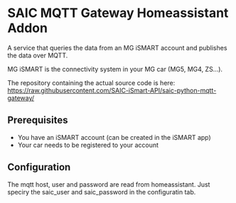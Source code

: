 # SAIC MQTT Gateway Homeassistant Addon

A service that queries the data from an MG iSMART account and publishes the data over MQTT.

MG iSMART is the connectivity system in your MG car (MG5, MG4, ZS...).

The repository containing the actual source code is here: https://raw.githubusercontent.com/SAIC-iSmart-API/saic-python-mqtt-gateway/

## Prerequisites

* You have an iSMART account (can be created in the iSMART app)
* Your car needs to be registered to your account

## Configuration

The mqtt host, user and password are read from homeassistant. Just speciry the saic_user and saic_password in the configuratin tab.

